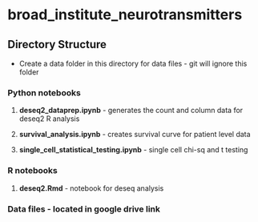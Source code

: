 # broad_institute_neurotransmitters
 

## Directory Structure

* Create a data folder in this directory for data files - git will ignore this folder 

### Python notebooks 

1. **deseq2_dataprep.ipynb** - generates the count and column data for deseq2 R analysis

2. **survival_analysis.ipynb** - creates survival curve for patient level data

3. **single_cell_statistical_testing.ipynb** - single cell chi-sq and t testing 



### R notebooks 

1. **deseq2.Rmd** - notebook for deseq analysis 



### Data files - located in google drive link